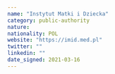 ```yaml
---
name: "Instytut Matki i Dziecka"
category: public-authority
nature:
nationality: POL
website: "https://imid.med.pl"
twitter: ""
linkedin: ""
date_signed: 2021-03-16
---
```


